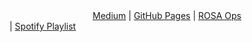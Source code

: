 <center><a href=https://medium.com/@MrHallway>Medium</a> | <a href=https://mrhallway0.github.io>GitHub Pages</a> | <a href=https://github.com/ROSA-Ops>ROSA Ops</a></center> | <a href=https://open.spotify.com/user/o2grkvisqyfhs2oj05mu7amo3>Spotify Playlist</a>
